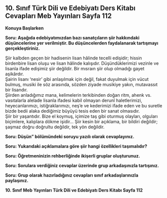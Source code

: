 ## 10. Sınıf Türk Dili ve Edebiyatı Ders Kitabı Cevapları Meb Yayınları Sayfa 112

**Konuya Başlarken**

**Soru: Aşağıda edebiyatımızdan bazı sanatçıların şiir hakkındaki düşüncelerine yer verilmiştir. Bu düşüncelerden faydalanarak tartışmayı gerçekleştiriniz.**

Şiir kalbden geçen bir hadisenin lisan hâlinde tecelli edişidir; hissin birdenbire lisan oluşu ve lisan hâlinde kalışıdır. Düşündüklerimizi vezinle ve lisanla ifade edişimiz şiir değildir. Bir mısraın şiir olup olmadığı gayet aşikârdır.  
 Şairin lisanı ‘nesir’ gibi anlaşılmak için değil, fakat duyulmak için vücut bulmuş, musiki ile söz arasında, sözden ziyade musikiye yakın, mutavassıt bir lisandır.  
 Şiirden anladığımız mana, kelimelerin terkibinden doğan ritm, ahenk vs. vasıtalarla alelade lisanla ifadesi kabil olmayan derunî haletlerimizi, heyecanlarımızı, istiğraklarımızı, neş’e ve kederimizi ifade eden ve bu suretle bizde bedii alaka dediğimiz büyüyü tesis eden bir sanat olmasıdır.  
 Şiir bir yaşantıdır. Bize el koymuş, içimize taş gibi oturmuş olayları, olguları biçimlere, kalıplara dökme işidir… Şiir kesin bir açıklama, bir bildiri değildir; şaşmaz doğru doğrultu değildir, tek yön değildir.

**Soru: Düşün” bölümündeki soruyu yazılı olarak cevaplayınız.**

**Soru: Yukarıdaki açıklamalara göre şiir hangi özellikleri taşımalıdır?**

**Soru: Öğretmeninizin rehberliğinde ikişerli gruplar oluşturunuz.**

**Soru: Sorulara verdiğiniz cevaplar üzerinde grup arkadaşınızla tartışınız.**

**Soru: Grup olarak hazırladığınız cevapları sınıf arkadaşlarınızla paylaşınız.**

**10. Sınıf Meb Yayınları Türk Dili ve Edebiyatı Ders Kitabı Sayfa 112**